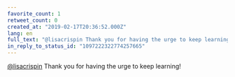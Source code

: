 ```yaml
---
favorite_count: 1
retweet_count: 0
created_at: "2019-02-17T20:36:52.000Z"
lang: en
full_text: "@lisacrispin Thank you for having the urge to keep learning!"
in_reply_to_status_id: "1097222322774257665"
---
```


[@lisacrispin](https://twitter.com/lisacrispin) Thank you for having the urge to
keep learning!
